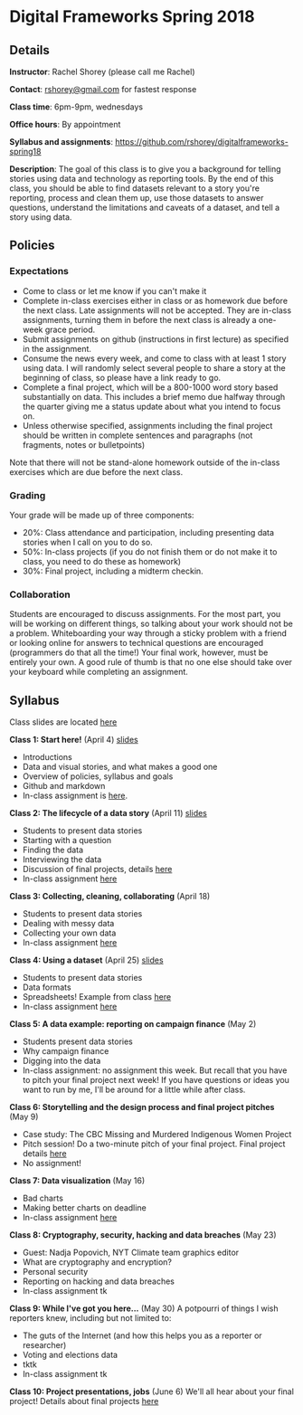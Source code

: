 # Digital Frameworks Spring 2018

## Details

**Instructor**: Rachel Shorey (please call me Rachel)

**Contact**: rshorey@gmail.com for fastest response

**Class time**: 6pm-9pm, wednesdays

**Office hours**: By appointment

**Syllabus and assignments**: https://github.com/rshorey/digitalframeworks-spring18

**Description**: The goal of this class is to give you a background for telling stories using data and technology as reporting tools. By the end of this class, you should be able to find datasets relevant to a story you're reporting, process and clean them up, use those datasets to answer questions, understand the limitations and caveats of a dataset, and tell a story using data.

## Policies

### Expectations

* Come to class or let me know if you can't make it
* Complete in-class exercises either in class or as homework due before the next class. Late assignments will not be accepted. They are in-class assignments, turning them in before the next class is already a one-week grace period.
* Submit assignments on github (instructions in first lecture) as specified in the assignment.
* Consume the news every week, and come to class with at least 1 story using data. I will randomly select several people to share a story at the beginning of class, so please have a link ready to go.
* Complete a final project, which will be a 800-1000 word story based substantially on data. This includes a brief memo due halfway through the quarter giving me a status update about what you intend to focus on.
* Unless otherwise specified, assignments including the final project should be written in complete sentences and paragraphs (not fragments, notes or bulletpoints)

Note that there will not be stand-alone homework outside of the in-class exercises which are due before the next class.

### Grading

Your grade will be made up of three components:

* 20%: Class attendance and participation, including presenting data stories when I call on you to do so.
* 50%: In-class projects (if you do not finish them or do not make it to class, you need to do these as homework)
* 30%: Final project, including a midterm checkin.

### Collaboration

Students are encouraged to discuss assignments. For the most part, you will be working on different things, so talking about your work should not be a problem. Whiteboarding your way through a sticky problem with a friend or looking online for answers to technical questions are encouraged (programmers do that all the time!) Your final work, however, must be entirely your own. A good rule of thumb is that no one else should take over your keyboard while completing an assignment.

## Syllabus

Class slides are located [here](https://drive.google.com/drive/folders/0B2vWewI1td96LXZwOEZzYnVpa0U?usp=sharing)

**Class 1: Start here!** (April 4) [slides](https://docs.google.com/presentation/d/1w1KgKW5QawM-j1z4dM8_Cbt_LZufJ4UrO_OXu8E48zA/edit#slide=id.g29ce7ef821_0_83) 
* Introductions
* Data and visual stories, and what makes a good one
* Overview of policies, syllabus and goals
* Github and markdown
* In-class assignment is [here](https://github.com/rshorey/digitalframeworks-spring18/blob/master/assignment1.md).

**Class 2: The lifecycle of a data story** (April 11) [slides](https://docs.google.com/presentation/d/13Kl7LbIRFM8mXHaxjCWG4NTORuZYAgz8k-w7Hxq8Uec/edit#slide=id.g369a654678_0_159)
* Students to present data stories
* Starting with a question
* Finding the data
* Interviewing the data
* Discussion of final projects, details [here](https://github.com/rshorey/digitalframeworks-spring18/blob/master/finalproject.md)
* In-class assignment [here](https://github.com/rshorey/digitalframeworks-spring18/blob/master/assignment2.md)

**Class 3: Collecting, cleaning, collaborating** (April 18)
* Students to present data stories
* Dealing with messy data
* Collecting your own data
* In-class assignment [here](https://github.com/rshorey/digitalframeworks-spring18/blob/master/assignment3.md)

**Class 4: Using a dataset** (April 25) [slides](https://docs.google.com/presentation/d/1KO-B4E-x4ccdqlEc7fizhLuDGojOiQlIkgB28LSbqPk/edit#slide=id.g38d3877eff_1_113)
* Students to present data stories
* Data formats
* Spreadsheets! Example from class [here](https://docs.google.com/spreadsheets/d/1krtGpZJap99u1dZFlmnSYpNzUFCGn2n6OmpOYWOCvqk/edit#gid=0)
* In-class assignment [here](https://github.com/rshorey/digitalframeworks-spring18/blob/master/assignment4.md)

**Class 5: A data example: reporting on campaign finance** (May 2)
* Students present data stories
* Why campaign finance
* Digging into the data
* In-class assignment: no assignment this week. But recall that you have to pitch your final project next week! If you have questions or ideas you want to run by me, I'll be around for a little while after class.

**Class 6: Storytelling and the design process and final project pitches** (May 9)
* Case study: The CBC Missing and Murdered Indigenous Women Project
* Pitch session! Do a two-minute pitch of your final project. Final project details [here](https://github.com/rshorey/digitalframeworks-spring18/blob/master/finalproject.md)
* No assignment!

**Class 7: Data visualization** (May 16)
* Bad charts
* Making better charts on deadline
* In-class assignment [here](https://github.com/rshorey/digitalframeworks-spring18/blob/master/assignment5.md)

**Class 8: Cryptography, security, hacking and data breaches** (May 23)
* Guest: Nadja Popovich, NYT Climate team graphics editor
* What are cryptography and encryption?
* Personal security
* Reporting on hacking and data breaches
* In-class assignment tk

**Class 9: While I've got you here...** (May 30)
A potpourri of things I wish reporters knew, including but not limited to:
* The guts of the Internet (and how this helps you as a reporter or researcher)
* Voting and elections data
* tktk
* In-class assignment tk

**Class 10: Project presentations, jobs** (June 6)
We'll all hear about your final project! Details about final projects [here](https://github.com/rshorey/digitalframeworks-spring18/blob/master/finalproject.md)
